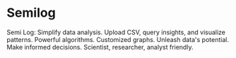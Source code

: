 # Semilog
Semi Log: Simplify data analysis. Upload CSV, query insights, and visualize patterns. Powerful algorithms. Customized graphs. Unleash data's potential. Make informed decisions. Scientist, researcher, analyst friendly.
